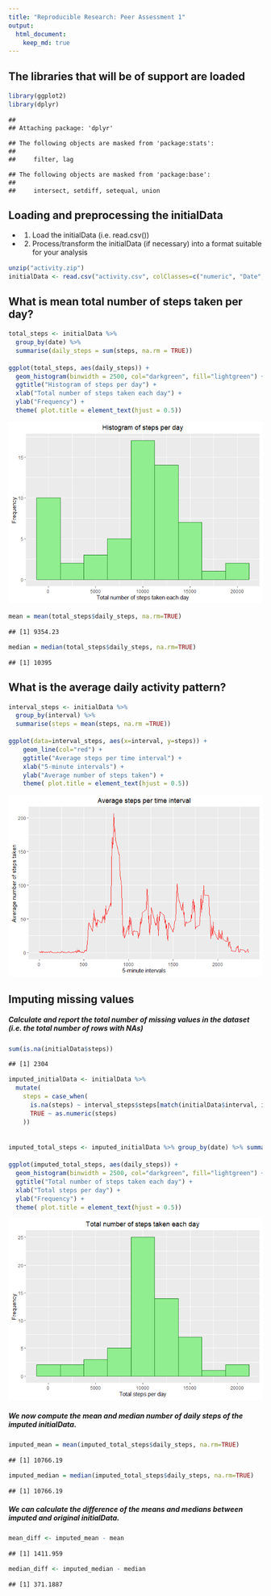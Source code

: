 ```yaml
---
title: "Reproducible Research: Peer Assessment 1"
output: 
  html_document:
    keep_md: true
---
```


## The libraries that will be of support are loaded


```r
library(ggplot2)
library(dplyr)
```

```
## 
## Attaching package: 'dplyr'
```

```
## The following objects are masked from 'package:stats':
## 
##     filter, lag
```

```
## The following objects are masked from 'package:base':
## 
##     intersect, setdiff, setequal, union
```


## Loading and preprocessing the initialData

* 1. Load the initialData (i.e. read.csv())
* 2. Process/transform the initialData (if necessary) into a format suitable for your analysis


```r
unzip("activity.zip")
initialData <- read.csv("activity.csv", colClasses=c("numeric", "Date", "numeric"))
```




## What is mean total number of steps taken per day?


```r
total_steps <- initialData %>%
  group_by(date) %>%
  summarise(daily_steps = sum(steps, na.rm = TRUE))

ggplot(total_steps, aes(daily_steps)) + 
  geom_histogram(binwidth = 2500, col="darkgreen", fill="lightgreen") +
  ggtitle("Histogram of steps per day") +
  xlab("Total number of steps taken each day") + 
  ylab("Frequency") +
  theme( plot.title = element_text(hjust = 0.5))
```

![](PA1_template_files/figure-html/unnamed-chunk-3-1.png)<!-- -->


```r
mean = mean(total_steps$daily_steps, na.rm=TRUE)
```

```
## [1] 9354.23
```


```r
median = median(total_steps$daily_steps, na.rm=TRUE)
```

```
## [1] 10395
```

## What is the average daily activity pattern?


```r
interval_steps <- initialData %>% 
  group_by(interval) %>%
  summarise(steps = mean(steps, na.rm =TRUE))

ggplot(data=interval_steps, aes(x=interval, y=steps)) +
    geom_line(col="red") +
    ggtitle("Average steps per time interval") +
    xlab("5-minute intervals") +
    ylab("Average number of steps taken") +
    theme( plot.title = element_text(hjust = 0.5))
```

![](PA1_template_files/figure-html/unnamed-chunk-8-1.png)<!-- -->


## Imputing missing values

##### Calculate and report the total number of missing values in the dataset (i.e. the total number of rows with NAs)


```r
sum(is.na(initialData$steps))
```

```
## [1] 2304
```




```r
imputed_initialData <- initialData %>%
  mutate(
    steps = case_when(
      is.na(steps) ~ interval_steps$steps[match(initialData$interval, interval_steps$interval)],      
      TRUE ~ as.numeric(steps)
    ))


imputed_total_steps <- imputed_initialData %>% group_by(date) %>% summarise(daily_steps = sum(steps))

ggplot(imputed_total_steps, aes(daily_steps)) + 
  geom_histogram(binwidth = 2500, col="darkgreen", fill="lightgreen") + 
  ggtitle("Total number of steps taken each day") + 
  xlab("Total steps per day") +
  ylab("Frequency") +
  theme( plot.title = element_text(hjust = 0.5))
```

![](PA1_template_files/figure-html/unnamed-chunk-10-1.png)<!-- -->

##### We now compute the mean and median number of daily steps of the imputed initialData.



```r
imputed_mean = mean(imputed_total_steps$daily_steps, na.rm=TRUE)
```

```
## [1] 10766.19
```

```r
imputed_median = median(imputed_total_steps$daily_steps, na.rm=TRUE)
```

```
## [1] 10766.19
```
##### We can calculate the difference of the means and medians between imputed and original initialData.



```r
mean_diff <- imputed_mean - mean 
```

```
## [1] 1411.959
```

```r
median_diff <- imputed_median - median
```

```
## [1] 371.1887
```



